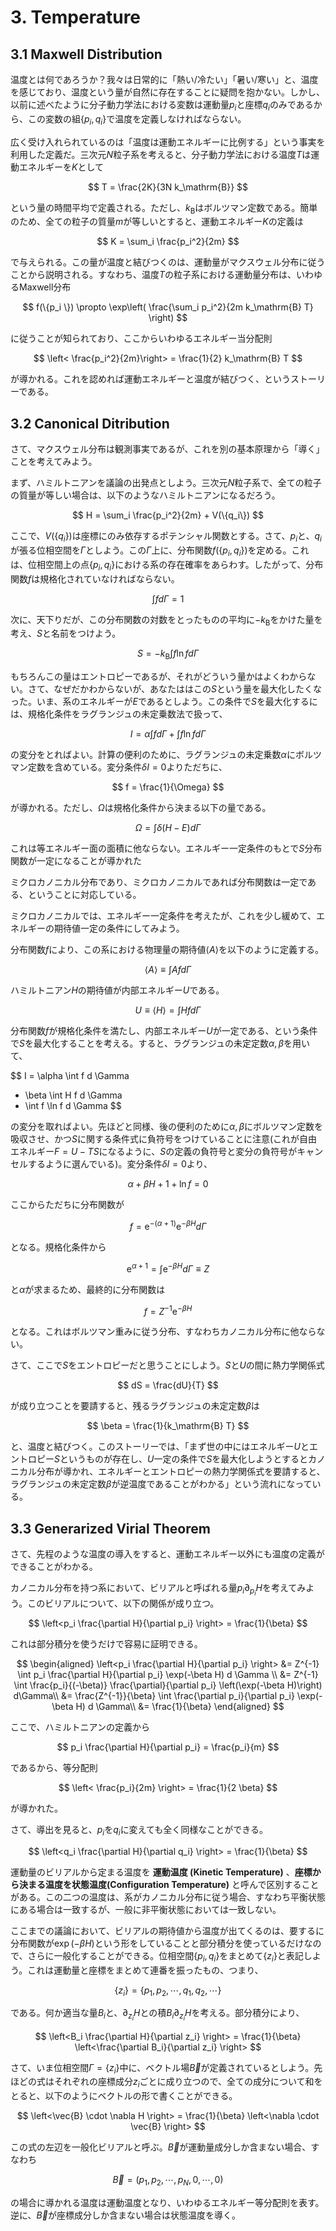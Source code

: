 # 3. Temperature

## 3.1 Maxwell Distribution

温度とは何であろうか？我々は日常的に「熱い/冷たい」「暑い/寒い」と、温度を感じており、温度という量が自然に存在することに疑問を抱かない。しかし、以前に述べたように分子動力学法における変数は運動量$p_i$と座標$q_i$のみであるから、この変数の組$\{p_i, q_i\}$で温度を定義しなければならない。

広く受け入れられているのは「温度は運動エネルギーに比例する」という事実を利用した定義だ。三次元$N$粒子系を考えると、分子動力学法における温度$T$は運動エネルギーを$K$として

$$
T = \frac{2K}{3N k_\mathrm{B}}
$$

という量の時間平均で定義される。ただし、$k_\mathrm{B}$はボルツマン定数である。簡単のため、全ての粒子の質量$m$が等しいとすると、運動エネルギー$K$の定義は

$$
K = \sum_i \frac{p_i^2}{2m}
$$

で与えられる。この量が温度と結びつくのは、運動量がマクスウェル分布に従うことから説明される。すなわち、温度$T$の粒子系における運動量分布は、いわゆるMaxwell分布

$$
f(\{p_i \}) \propto \exp\left( \frac{\sum_i p_i^2}{2m k_\mathrm{B} T} \right)
$$

に従うことが知られており、ここからいわゆるエネルギー当分配則

$$
\left< \frac{p_i^2}{2m}\right> = \frac{1}{2} k_\mathrm{B} T
$$

が導かれる。これを認めれば運動エネルギーと温度が結びつく、というストーリーである。

## 3.2 Canonical Ditribution

さて、マクスウェル分布は観測事実であるが、これを別の基本原理から「導く」ことを考えてみよう。

まず、ハミルトニアンを議論の出発点としよう。三次元$N$粒子系で、全ての粒子の質量が等しい場合は、以下のようなハミルトニアンになるだろう。

$$
H = \sum_i \frac{p_i^2}{2m} + V(\{q_i\})
$$

ここで、$V(\{q_i\})$は座標にのみ依存するポテンシャル関数とする。さて、$p_i$と、$q_i$が張る位相空間を$\Gamma$としよう。この$\Gamma$上に、分布関数$f(\{p_i, q_i\})$を定める。これは、位相空間上の点$\{p_i, q_i\}$における系の存在確率をあらわす。したがって、分布関数$f$は規格化されていなければならない。

$$
\int f d \Gamma = 1
$$

次に、天下りだが、この分布関数の対数をとったものの平均に$- k_\mathrm{B}$をかけた量を考え、$S$と名前をつけよう。

$$
S = -k_\mathrm{B} \int f \ln f  d \Gamma
$$

もちろんこの量はエントロピーであるが、それがどういう量かはよくわからない。さて、なぜだかわからないが、あなたははこの$S$という量を最大化したくなった。いま、系のエネルギーが$E$であるとしよう。この条件で$S$を最大化するには、規格化条件をラグランジュの未定乗数法で扱って、

$$
I = \alpha \int f d \Gamma + \int f \ln f d \Gamma
$$

の変分をとればよい。計算の便利のために、ラグランジュの未定乗数$\alpha$にボルツマン定数を含めている。変分条件$\delta I = 0$よりただちに、

$$
f = \frac{1}{\Omega}
$$

が導かれる。ただし、$\Omega$は規格化条件から決まる以下の量である。

$$
\Omega = \int \delta(H-E) d \Gamma
$$

これは等エネルギー面の面積に他ならない。エネルギー一定条件のもとで$S$分布関数が一定になることが導かれた

ミクロカノニカル分布であり、ミクロカノニカルであれば分布関数は一定である、ということに対応している。

ミクロカノニカルでは、エネルギー一定条件を考えたが、これを少し緩めて、エネルギーの期待値一定の条件にしてみよう。

分布関数$f$により、この系における物理量の期待値$\left<A\right>$を以下のように定義する。

$$
\left< A \right> \equiv \int A f d \Gamma
$$

ハミルトニアン$H$の期待値が内部エネルギー$U$である。

$$
U \equiv \left< H \right> = \int Hf d \Gamma
$$

分布関数$f$が規格化条件を満たし、内部エネルギー$U$が一定である、という条件で$S$を最大化することを考える。すると、ラグランジュの未定定数$\alpha, \beta$を用いて、

$$
I = \alpha \int f d \Gamma
+ \beta \int H f d \Gamma
+ \int f \ln f d \Gamma
$$

の変分を取ればよい。先ほどと同様、後の便利のために$\alpha, \beta$にボルツマン定数を吸収させ、かつ$S$に関する条件式に負符号をつけていることに注意(これが自由エネルギー$F = U - TS$になるように、$S$の定義の負符号と変分の負符号がキャンセルするように選んでいる)。変分条件$\delta I = 0$より、

$$
\alpha + \beta H + 1 + \ln f = 0
$$

ここからただちに分布関数が

$$
f = \mathrm{e}^{-(\alpha + 1)} \mathrm{e}^{-\beta H} d \Gamma
$$

となる。規格化条件から

$$
\mathrm{e}^{\alpha + 1} = \int  \mathrm{e}^{-\beta H} d \Gamma \equiv Z
$$

と$\alpha$が求まるため、最終的に分布関数は

$$
f = Z^{-1} \mathrm{e}^{-\beta H}
$$

となる。これはボルツマン重みに従う分布、すなわちカノニカル分布に他ならない。

さて、ここで$S$をエントロピーだと思うことにしよう。$S$と$U$の間に熱力学関係式

$$
dS = \frac{dU}{T}
$$

が成り立つことを要請すると、残るラグランジュの未定定数$\beta$は

$$
\beta = \frac{1}{k_\mathrm{B} T}
$$

と、温度と結びつく。このストーリーでは、「まず世の中にはエネルギー$U$とエントロピー$S$というものが存在し、$U$一定の条件で$S$を最大化しようとするとカノニカル分布が導かれ、エネルギーとエントロピーの熱力学関係式を要請すると、ラグランジュの未定定数$\beta$が逆温度であることがわかる」という流れになっている。

## 3.3 Generarized Virial Theorem

さて、先程のような温度の導入をすると、運動エネルギー以外にも温度の定義ができることがわかる。

カノニカル分布を持つ系において、ビリアルと呼ばれる量$p_i \partial_{p_i} H$を考えてみよう。このビリアルについて、以下の関係が成り立つ。

$$
\left<p_i \frac{\partial H}{\partial p_i} \right> = \frac{1}{\beta}
$$

これは部分積分を使うだけで容易に証明できる。

$$
\begin{aligned}
\left<p_i \frac{\partial H}{\partial p_i} \right> &= Z^{-1} \int p_i \frac{\partial H}{\partial p_i} \exp(-\beta H) d \Gamma \\
&=  Z^{-1} \int \frac{p_i}{(-\beta)} \frac{\partial}{\partial  p_i} \left(\exp(-\beta H)\right)  d\Gamma\\
&= \frac{Z^{-1}}{\beta} \int \frac{\partial p_i}{\partial p_i}  \exp(-\beta H)  d \Gamma\\
&= \frac{1}{\beta}
\end{aligned}
$$

ここで、ハミルトニアンの定義から

$$
p_i \frac{\partial H}{\partial p_i} = \frac{p_i}{m}
$$

であるから、等分配則

$$
\left<  \frac{p_i}{2m} \right> = \frac{1}{2 \beta}
$$

が導かれた。

さて、導出を見ると、$p_i$を$q_i$に変えても全く同様なことができる。

$$
\left<q_i \frac{\partial H}{\partial q_i}  \right> = \frac{1}{\beta}
$$

運動量のビリアルから定まる温度を **運動温度 (Kinetic Temperature)** 、**座標から決まる温度を状態温度(Configuration Temperature)** と呼んで区別することがある。この二つの温度は、系がカノニカル分布に従う場合、すなわち平衡状態にある場合は一致するが、一般に非平衡状態においては一致しない。

ここまでの議論において、ビリアルの期待値から温度が出てくるのは、要するに分布関数が$\exp(-\beta H)$という形をしていることと部分積分を使っているだけなので、さらに一般化することができる。位相空間$\{p_i, q_i\}$をまとめて$\{z_i\}$と表記しよう。これは運動量と座標をまとめて連番を振ったもの、つまり、

$$
\{z_i\} = \{p_1, p_2, \cdots, q_1, q_2, \cdots \}
$$

である。何か適当な量$B_i$と、$\partial_{z_i} H$との積$B_i \partial_{z_i} H$を考える。部分積分により、

$$
\left<B_i \frac{\partial H}{\partial z_i} \right>
= \frac{1}{\beta}
\left<\frac{\partial B_i}{\partial z_i} \right>
$$

さて、いま位相空間$\Gamma = \{z_i\}$中に、ベクトル場$\vec{B}$が定義されているとしよう。先ほどの式はそれぞれの座標成分$z_i$ごとに成り立つので、全ての成分について和をとると、以下のようにベクトルの形で書くことができる。

$$
\left<\vec{B} \cdot \nabla H \right>
= \frac{1}{\beta}
\left<\nabla \cdot \vec{B} \right>
$$

この式の左辺を一般化ビリアルと呼ぶ。$\vec{B}$が運動量成分しか含まない場合、すなわち

$$
\vec{B} = (p_1, p_2, \cdots, p_N, 0, \cdots, 0)
$$

の場合に導かれる温度は運動温度となり、いわゆるエネルギー等分配則を表す。逆に、$\vec{B}$が座標成分しか含まない場合は状態温度を導く。
